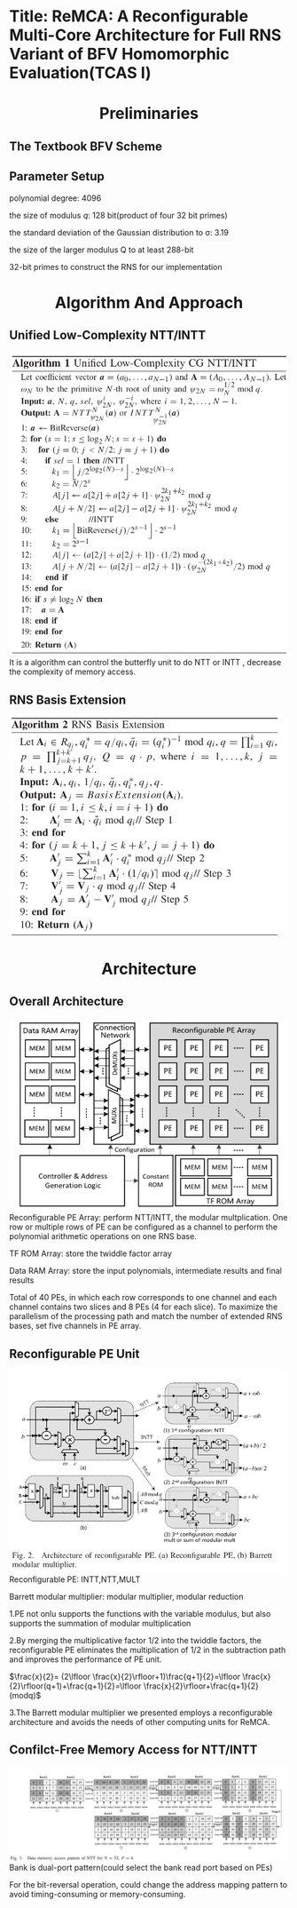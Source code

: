 # Title: ReMCA: A Reconfigurable Multi-Core Architecture for Full RNS Variant of BFV Homomorphic Evaluation(TCAS I)

# <center>Preliminaries
## The Textbook BFV Scheme

## Parameter Setup
polynomial degree: 4096

the size of modulus *q*: 128 bit(product of four 32 bit primes)

the standard deviation of the Gaussian
distribution to σ: 3.19

the size of the larger modulus Q
to at least 288-bit

32-bit primes to construct the RNS for our implementation
# <center>Algorithm And Approach
## Unified Low-Complexity NTT/INTT
![avatar](/Pic/Unified%20Low-Complexity%20CG%20NTT%20INTT.png)
It is a algorithm can control the butterfly unit to do NTT or INTT
, decrease the complexity of memory access.
## RNS Basis Extension
![avatar](/Pic/RNS%20Basis%20Extension.png)

# <center>Architecture
## Overall Architecture
![avatar](/Pic/Architecture%20of%20ReMCA.png)
Reconfigurable PE Array: perform NTT/INTT, the modular multplication. One
row or multiple rows of PE can be configured as a channel
to perform the polynomial arithmetic operations on one RNS
base.

TF ROM Array: store the twiddle factor array

Data RAM Array: store the input polynomials, intermediate results and final results

Total of 40 PEs, in which each row corresponds to one channel and each channel contains two slices and 8 PEs (4 for each slice). To maximize the parallelism of the processing path and match the number of extended RNS bases, set five channels in PE array.
## Reconfigurable PE Unit
![avatar](/Pic/Architecture%20of%20reconfigurable%20PE.png)
Reconfigurable PE: INTT,NTT,MULT

Barrett modular multiplier: modular multiplier, modular reduction

1.PE not onlu supports the functions with the variable modulus, but also supports the summation of modular multiplication

2.By merging the multiplicative factor 1/2 into the twiddle
factors, the reconfigurable PE eliminates the multiplication of
1/2 in the subtraction path and improves the performance of
PE unit.

$\frac{x}{2}= (2\lfloor \frac{x}{2}\rfloor+1)\frac{q+1}{2}=\lfloor \frac{x}{2}\rfloor(q+1)+\frac{q+1}{2}=\lfloor \frac{x}{2}\rfloor+\frac{q+1}{2}(modq)$

3.The Barrett modular multiplier we presented employs a reconfigurable architecture and avoids the needs of other computing units for ReMCA.
## Confilct-Free Memory Access for NTT/INTT
![avatar](/Pic/Data%20memory%20access%20pattern.png)
Bank is dual-port pattern(could select the bank read port based on PEs)

For the bit-reversal operation, could change the address mapping pattern to avoid timing-consuming or memory-consuming.
